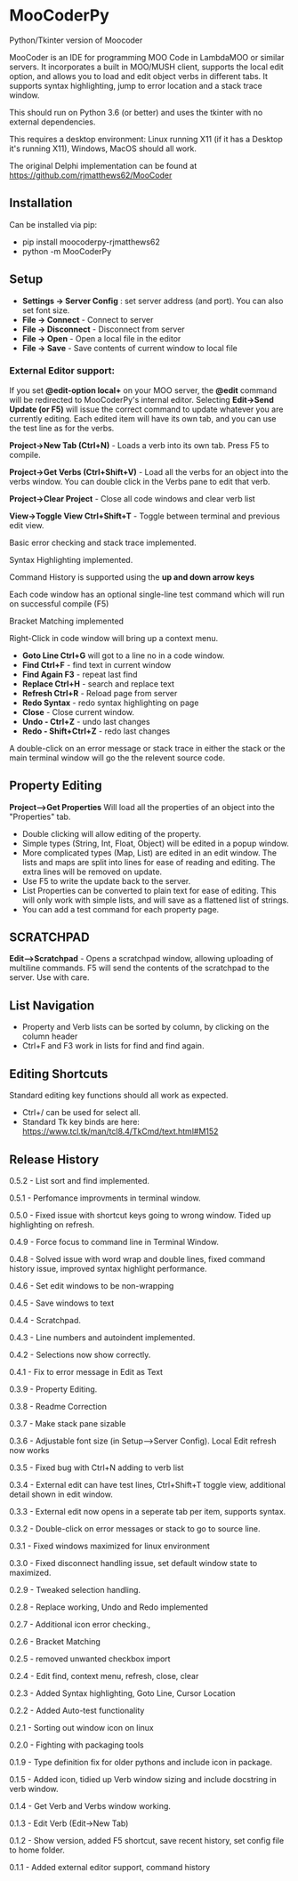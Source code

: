 # MooCoderPy
Python/Tkinter version of Moocoder

MooCoder is an IDE for programming MOO Code in LambdaMOO or similar servers. It incorporates a built in
MOO/MUSH client, supports the local edit option, and allows you to load and edit object verbs in different tabs.
It supports syntax highlighting, jump to error location and a stack trace window.

This should run on Python 3.6 (or better) and uses the tkinter with no external dependencies.

This requires a desktop environment: Linux running X11 (if it has a Desktop it's running X11), Windows, MacOS should all work.

The original Delphi implementation can be found at https://github.com/rjmatthews62/MooCoder

## Installation ##
Can be installed via pip:
* pip install moocoderpy-rjmatthews62
* python -m MooCoderPy
## Setup ##
* **Settings -> Server Config** : set server address (and port). You can also set font size. 
* **File -> Connect** - Connect to server
* **File -> Disconnect** - Disconnect from server
* **File -> Open** - Open a local file in the editor
* **File -> Save** - Save contents of current window to local file

### External Editor support: ###

If you set **@edit-option local+** on your MOO server, the **@edit** command will be redirected to MooCoderPy's internal editor.
Selecting **Edit->Send Update (or F5)** will issue the correct command to update whatever you are currently editing.
Each edited item will have its own tab, and you can use the test line as for the verbs.

**Project->New Tab (Ctrl+N)** - Loads a verb into its own tab. Press F5 to compile.

**Project->Get Verbs (Ctrl+Shift+V)** - Load all the verbs for an object into the verbs window.
    You can double click in the Verbs pane to edit that verb.

**Project->Clear Project** - Close all code windows and clear verb list

**View->Toggle View Ctrl+Shift+T** - Toggle between terminal and previous edit view.

Basic error checking and stack trace implemented.

Syntax Highlighting implemented.

Command History is supported using the **up and down arrow keys**

Each code window has an optional single-line test command which will run on successful compile (F5)

Bracket Matching implemented

Right-Click in code window will bring up a context menu.
* **Goto Line Ctrl+G** will got to a line no in a code window.
* **Find Ctrl+F** - find text in current window
* **Find Again F3** - repeat last find
* **Replace Ctrl+H** - search and replace text
* **Refresh Ctrl+R** - Reload page from server
* **Redo Syntax** - redo syntax highlighting on page
* **Close** - Close current window.
* **Undo - Ctrl+Z** - undo last changes
* **Redo - Shift+Ctrl+Z** - redo last changes

A double-click on an error message or stack trace in either the stack or the main terminal window will go the the relevent source code.

## Property Editing ##
**Project-->Get Properties** Will load all the properties of an object into the "Properties" tab.
* Double clicking will allow editing of the property.
* Simple types (String, Int, Float, Object) will be edited in a popup window. 
* More complicated types (Map, List) are edited in an edit window. The lists and maps are split into lines for ease of reading and editing. The extra lines will be removed on update.
* Use  F5 to write the update back to the server.
* List Properties can be converted to plain text for ease of editing. This will only work with simple lists, and will save as a flattened list of strings.
* You can add a test command for each property page.

## SCRATCHPAD ##
**Edit-->Scratchpad** - Opens a scratchpad window, allowing uploading of multiline commands. F5 will send the contents of the scratchpad to the server. Use with care.

## List Navigation ##
* Property and Verb lists can be sorted by column, by clicking on the column header
* Ctrl+F and F3 work in lists for find and find again.

## Editing Shortcuts ##
Standard editing key functions should all work as expected.
* Ctrl+/ can be used for select all.
* Standard Tk key binds are here: https://www.tcl.tk/man/tcl8.4/TkCmd/text.html#M152

## Release History ##
0.5.2 - List sort and find implemented.

0.5.1 - Perfomance improvments in terminal window.

0.5.0 - Fixed issue with shortcut keys going to wrong window. Tided up highlighting on refresh.

0.4.9 - Force focus to command line in Terminal Window.

0.4.8 - Solved issue with word wrap and double lines, fixed command history issue, improved syntax highlight performance.

0.4.6 - Set edit windows to be non-wrapping

0.4.5 - Save windows to text

0.4.4 - Scratchpad.

0.4.3 - Line numbers and autoindent implemented.

0.4.2 - Selections now show correctly.

0.4.1 - Fix to error message in Edit as Text

0.3.9 - Property Editing.

0.3.8 - Readme Correction

0.3.7 - Make stack pane sizable

0.3.6 - Adjustable font size (in Setup-->Server Config). Local Edit refresh now works

0.3.5 - Fixed bug with Ctrl+N adding to verb list

0.3.4 - External edit can have test lines, Ctrl+Shift+T toggle view, additional detail shown in edit window.

0.3.3 - External edit now opens in a seperate tab per item, supports syntax.

0.3.2 - Double-click on error messages or stack to go to source line.

0.3.1 - Fixed windows maximized for linux environment

0.3.0 - Fixed disconnect handling issue, set default window state to maximized.

0.2.9 - Tweaked selection handling.

0.2.8 - Replace working, Undo and Redo implemented

0.2.7 - Additional icon error checking.,

0.2.6 - Bracket Matching

0.2.5 - removed unwanted checkbox import

0.2.4 - Edit find, context menu, refresh, close, clear

0.2.3 - Added Syntax highlighting, Goto Line, Cursor Location

0.2.2 - Added Auto-test functionality

0.2.1 - Sorting out window icon on linux

0.2.0 - Fighting with packaging tools

0.1.9 - Type definition fix for older pythons and include icon in package.

0.1.5 - Added icon, tidied up Verb window sizing and include docstring in verb window.

0.1.4 - Get Verb and Verbs window working.

0.1.3 - Edit Verb (Edit->New Tab)

0.1.2 - Show version, added F5 shortcut, save recent history, set config file to home folder.

0.1.1 - Added external editor support, command history
